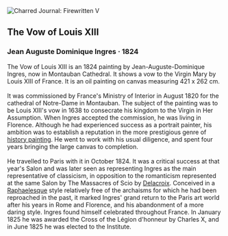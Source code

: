 <div class="artwork-of-the-day">
  <div class="container">
    <div class="img-wrapper">
      <img
        src="https://uploads0.wikiart.org/images/jean-auguste-dominique-ingres/the-vow-of-louis-xiii-1824.jpg!Large.jpg"
        alt="Charred Journal: Firewritten V" />
    </div>
    <div class="artwork-detail">
      <div class="artwork-origin"> 
        <h2 class="artwork-name">The Vow of Louis XIII</h2>
        <h3 class="artist">
          Jean Auguste Dominique Ingres
                    ·  1824
        </h3>
      </div>
      <p class="description">
        <span class="artwork-description-text ng-binding" ng-bind-html="viewModel.ArtworkOfTheDay.Description | unsafe">The Vow of Louis XIII is an 1824 painting by Jean-Auguste-Dominique Ingres, now in Montauban Cathedral. It shows a vow to the Virgin Mary by Louis XIII of France. It is an oil painting on canvas measuring 421 x 262 cm.
<br>
<br>It was commissioned by France's Ministry of Interior in August 1820 for the cathedral of Notre-Dame in Montauban. The subject of the painting was to be Louis XIII's vow in 1638 to consecrate his kingdom to the Virgin in Her Assumption. When Ingres accepted the commission, he was living in Florence. Although he had experienced success as a portrait painter, his ambition was to establish a reputation in the more prestigious genre of <a target="_blank" href="/en/paintings-by-genre/history-painting">history painting</a>. He went to work with his usual diligence, and spent four years bringing the large canvas to completion.
<br>
<br>He travelled to Paris with it in October 1824. It was a critical success at that year's Salon and was later seen as representing Ingres as the main representative of classicism, in opposition to the romanticism represented at the same Salon by The Massacres of Scio by <a target="_blank" href="/en/eugene-delacroix">Delacroix</a>. Conceived in a <a target="_blank" href="/en/raphael">Raphaelesque</a> style relatively free of the archaisms for which he had been reproached in the past, it marked Ingres' grand return to the Paris art world after his years in Rome and Florence, and his abandonment of a more daring style. Ingres found himself celebrated throughout France. In January 1825 he was awarded the Cross of the Légion d'honneur by Charles X, and in June 1825 he was elected to the Institute.</span>
                        <div class="text-shadow-container" ng-show="showShadow" style=""></div>
      </p>
    </div>
  </div>

</div>

